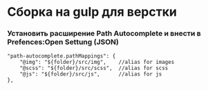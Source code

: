 # Сборка на gulp для верстки

### Установить расширение Path Autocomplete и внести в Prefences:Open Settung (JSON)
    "path-autocomplete.pathMappings": {
        "@img": "${folder}/src/img",    //alias for images
        "@scss": "${folder}/src/scss",  //alias for scss
        "@js": "${folder}/src/js",      //alias for js
    },    